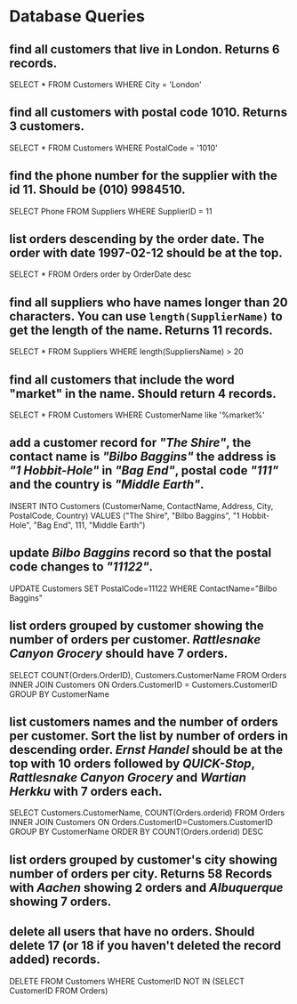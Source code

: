 # Database Queries

## find all customers that live in London. Returns 6 records.
SELECT * FROM Customers WHERE City = 'London'

## find all customers with postal code 1010. Returns 3 customers.
SELECT * FROM Customers WHERE PostalCode = '1010'

## find the phone number for the supplier with the id 11. Should be (010) 9984510.
SELECT Phone FROM Suppliers WHERE SupplierID = 11

## list orders descending by the order date. The order with date 1997-02-12 should be at the top.
SELECT * FROM Orders order by OrderDate desc

## find all suppliers who have names longer than 20 characters. You can use `length(SupplierName)` to get the length of the name. Returns 11 records.
SELECT * FROM Suppliers WHERE length(SuppliersName) > 20

## find all customers that include the word "market" in the name. Should return 4 records.
SELECT * FROM Customers WHERE CustomerName like '%market%'

## add a customer record for _"The Shire"_, the contact name is _"Bilbo Baggins"_ the address is _"1 Hobbit-Hole"_ in _"Bag End"_, postal code _"111"_ and the country is _"Middle Earth"_.
INSERT INTO Customers (CustomerName, ContactName, Address, City, PostalCode, Country) VALUES ("The Shire", "Bilbo Baggins", "1 Hobbit-Hole", "Bag End", 111, "Middle Earth")

## update _Bilbo Baggins_ record so that the postal code changes to _"11122"_.
UPDATE Customers SET PostalCode=11122 WHERE ContactName="Bilbo Baggins"

## list orders grouped by customer showing the number of orders per customer. _Rattlesnake Canyon Grocery_ should have 7 orders.
SELECT COUNT(Orders.OrderID), Customers.CustomerName
FROM Orders
INNER JOIN Customers ON Orders.CustomerID = Customers.CustomerID
GROUP BY CustomerName

## list customers names and the number of orders per customer. Sort the list by number of orders in descending order. _Ernst Handel_ should be at the top with 10 orders followed by _QUICK-Stop_, _Rattlesnake Canyon Grocery_ and _Wartian Herkku_ with 7 orders each.
SELECT Customers.CustomerName, COUNT(Orders.orderid)
FROM Orders
INNER JOIN Customers ON Orders.CustomerID=Customers.CustomerID 
GROUP BY CustomerName
ORDER BY COUNT(Orders.orderid) DESC

## list orders grouped by customer's city showing number of orders per city. Returns 58 Records with _Aachen_ showing 2 orders and _Albuquerque_ showing 7 orders.

## delete all users that have no orders. Should delete 17 (or 18 if you haven't deleted the record added) records.
DELETE FROM Customers
WHERE CustomerID NOT IN (SELECT CustomerID FROM Orders)